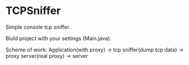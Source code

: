 # TCPSniffer
Simple console tcp sniffer.

Biuld project with your settings (Main.java).

Scheme of work:
Application(with proxy) -> tcp sniffer(dump tcp data) -> proxy server(real proxy) -> server
